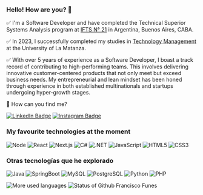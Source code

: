 ### Hello! How are you? 🚀

✅ I'm a Software Developer and have completed the Technical Superior Systems Analysis program at [IFTS N° 21](http://www.ifts21.edu.ar/#sistemas) in Argentina, Buenos Aires, CABA.

✅ In 2023, I successfully completed my studies in [Technology Management](https://formacioncontinua.unlam.edu.ar/index.php?seccion=2&idArticulo=54) at the University of La Matanza.

✅ With over 5 years of experience as a Software Developer, I boast a track record of contributing to high-performing teams. This involves delivering innovative customer-centered products that not only meet but exceed business needs. My entrepreneurial and lean mindset has been honed through experience in both established multinationals and startups undergoing hyper-growth stages.

📝 How can you find me?

[![LinkedIn Badge](https://img.shields.io/badge/-%2Fin%2Ffranciscofunes-blue?style=social&logo=Linkedin&logoColor=282a36&link=https://www.linkedin.com/in/francisco-funes/)](https://www.linkedin.com/in/francisco-funes/)
[![Instagram Badge](https://img.shields.io/badge/-%2Fequal.dev-blue?style=social&logo=Instagram&logoColor=282a36&link=https://www.instagram.com/equal.dev/)](https://www.instagram.com/equal.dev/)

### My favourite technologies at the moment

![Node](https://img.shields.io/badge/-Node.js-44475a?style=for-the-badge&logo=node.js&logoColor=50fa7b)
![React](https://img.shields.io/badge/-React-44475a?style=for-the-badge&logo=react&logoColor=50fa7b)
![Next.js](https://img.shields.io/badge/-Next.js-44475a?style=for-the-badge&logo=next.js&logoColor=50fa7b)
![C#](https://img.shields.io/badge/-C%23-44475a?style=flat-square&logo=c-sharp&logoColor=f8f8f2)
![.NET](https://img.shields.io/badge/-.NET-44475a?style=flat-square&logo=.net&logoColor=f8f8f2)
![JavaScript](https://img.shields.io/badge/-JavaScript-44475a?style=for-the-badge&logo=javascript&logoColor=50fa7b)
![HTML5](https://img.shields.io/badge/-HTML5-44475a?style=for-the-badge&logo=html5&logoColor=50fa7b)
![CSS3](https://img.shields.io/badge/-CSS3-44475a?style=for-the-badge&logo=css3&logoColor=50fa7b)

### Otras tecnologías que he explorado

![Java](https://img.shields.io/badge/-Java-44475a?style=flat-square&logo=java&logoColor=f8f8f2)
![SpringBoot](https://img.shields.io/badge/Spring-6DB33F?style=flat-square&logo=spring&logoColor=f8f8f2)
![MySQL](https://img.shields.io/badge/-MySQL-44475a?style=flat-square&logo=mysql&logoColor=f8f8f2)
![PostgreSQL](https://img.shields.io/badge/-PostgreSQL-44475a?style=flat-square&logo=postgreSQL&logoColor=f8f8f2)
![Python](https://img.shields.io/badge/-Python-44475a?style=flat-square&logo=python&logoColor=f8f8f2)
![PHP](https://img.shields.io/badge/-PHP-44475a?style=flat-square&logo=php&logoColor=f8f8f2)


<!-- same line -->
![More used languages](https://github-readme-stats.vercel.app/api/top-langs/?username=franciscofunes&theme=dracula&layout=compact&hide_border=true&custom_title=Lenguajes%20más%20usados&langs_count=6) ![Status of Github  Francisco Funes](https://github-readme-stats.vercel.app/api?username=franciscofunes&theme=dracula&show_icons=true&layout=compact&hide_title=true&hide_rank=true&include_all_commits=true&hide_border=true&count_private=true&disable_animations=true)


